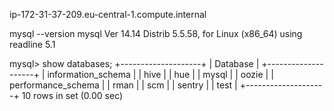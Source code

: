 ip-172-31-37-209.eu-central-1.compute.internal

mysql --version
mysql  Ver 14.14 Distrib 5.5.58, for Linux (x86_64) using readline 5.1


mysql> show databases;
+--------------------+
| Database           |
+--------------------+
| information_schema |
| hive               |
| hue                |
| mysql              |
| oozie              |
| performance_schema |
| rman               |
| scm                |
| sentry             |
| test               |
+--------------------+
10 rows in set (0.00 sec)


